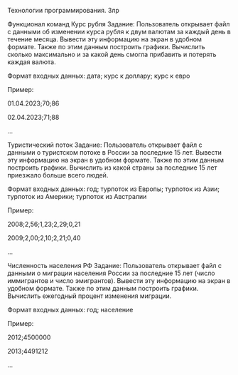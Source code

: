 Технологии программирования. 3лр

Функционал команд
Курс рубля
Задание: Пользователь открывает файл с данными об изменении курса рубля к двум валютам за каждый день в течение месяца. Вывести эту информацию на экран в удобном формате. Также по этим данным построить графики. Вычислить сколько максимально и за какой день смогла прибавить и потерять каждая валюта.

Формат входных данных: дата; курс к доллару; курс к евро

Пример:

01.04.2023;70;86

02.04.2023;71;88

...

Туристический поток
Задание: Пользователь открывает файл с данными о туристском потоке в России за последние 15 лет. Вывести эту информацию на экран в удобном формате. Также по этим данным построить графики. Вычислить из какой страны за последние 15 лет приезжало больше всего людей.

Формат входных данных: год; турпоток из Европы; турпоток из Азии; турпоток из Америки; турпоток из Австралии

Пример:

2008;2,56;1,23;2,29;0,21

2009;2,00;2,10;2,21;0,40

...

Численность населения РФ
Задание: Пользователь открывает файл с данными о миграции населения России за последние 15 лет (число иммигрантов и число эмигрантов). Вывести эту информацию на экран в удобном формате. Также по этим данным построить графики. Вычислить ежегодный процент изменения миграции.

Формат входных данных: год; население

Пример:

2012;4500000

2013;4491212

...
